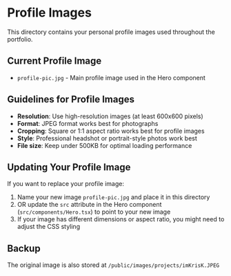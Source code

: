 # Profile Images

This directory contains your personal profile images used throughout the portfolio.

## Current Profile Image

- `profile-pic.jpg` - Main profile image used in the Hero component

## Guidelines for Profile Images

- **Resolution**: Use high-resolution images (at least 600x600 pixels)
- **Format**: JPEG format works best for photographs
- **Cropping**: Square or 1:1 aspect ratio works best for profile images
- **Style**: Professional headshot or portrait-style photos work best
- **File size**: Keep under 500KB for optimal loading performance

## Updating Your Profile Image

If you want to replace your profile image:

1. Name your new image `profile-pic.jpg` and place it in this directory
2. OR update the `src` attribute in the Hero component (`src/components/Hero.tsx`) to point to your new image
3. If your image has different dimensions or aspect ratio, you might need to adjust the CSS styling

## Backup

The original image is also stored at `/public/images/projects/imKrisK.JPEG`
